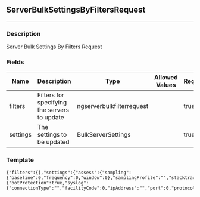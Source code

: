 ## ServerBulkSettingsByFiltersRequest
---
### Description
Server Bulk Settings By Filters Request
### Fields
| Name | Description | Type | Allowed Values | Required |
| ---- | ----------- | ---- | -------------- | -------- |
| filters | Filters for specifying the servers to update | ngserverbulkfilterrequest |  | true |
| settings | The settings to be updated | BulkServerSettings |  | true |
### Template
```
{"filters":{},"settings":{"assess":{"sampling":{"baseline":0,"frequency":0,"window":0},"samplingProfile":"","stacktraceCaptureMode":""},"environment":"","logLevel":"","protect":{"botProtection":true,"syslog":{"connectionType":"","facilityCode":0,"ipAddress":"","port":0,"protocol":"","severityBlocked":"","severityBlockedPerimeter":"","severityExploited":"","severityProbed":"","severityProbedPerimeter":"","severitySuspicious":""}}}}
```
